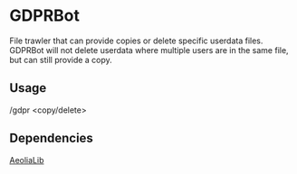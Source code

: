 # GDPRBot
File trawler that can provide copies or delete specific userdata files. GDPRBot will not delete userdata where multiple users are in the same file, but can still provide a copy.

## Usage
/gdpr <copy/delete> <username>

## Dependencies
[AeoliaLib](https://github.com/AeoliaXYZ/AeoliaLib)

